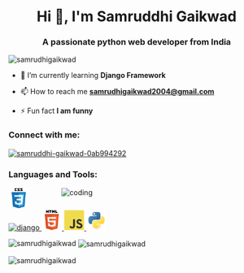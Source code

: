 <h1 align="center">Hi 👋, I'm Samruddhi Gaikwad</h1>
<h3 align="center">A passionate python web developer from India</h3>

<p align="left"> <img src="https://komarev.com/ghpvc/?username=samrudhigaikwad&label=Profile%20views&color=0e75b6&style=flat" alt="samrudhigaikwad" /> </p>

- 🌱 I’m currently learning **Django Framework**

- 📫 How to reach me **samrudhigaikwad2004@gmail.com**

- ⚡ Fun fact **I am funny**

<h3 align="left">Connect with me:</h3>
<p align="left">
<a href="https://linkedin.com/in/samruddhi-gaikwad-0ab994292" target="blank"><img align="center" src="https://raw.githubusercontent.com/rahuldkjain/github-profile-readme-generator/master/src/images/icons/Social/linked-in-alt.svg" alt="samruddhi-gaikwad-0ab994292" height="30" width="40" /></a>
</p>

<h3 align="left">Languages and Tools:</h3>
<img align="right" alt="coding" width="400" src="https://img.freepik.com/premium-vector/vector-illustration-girl-with-glasses-working-laptop-computer_1142-113427.jpg?w=740">
<p align="left"> <a href="https://www.w3schools.com/css/" target="_blank" rel="noreferrer"> <img src="https://raw.githubusercontent.com/devicons/devicon/master/icons/css3/css3-original-wordmark.svg" alt="css3" width="40" height="40"/> </a> <a href="https://www.djangoproject.com/" target="_blank" rel="noreferrer"> <img src="https://cdn.worldvectorlogo.com/logos/django.svg" alt="django" width="40" height="40"/> </a> <a href="https://www.w3.org/html/" target="_blank" rel="noreferrer"> <img src="https://raw.githubusercontent.com/devicons/devicon/master/icons/html5/html5-original-wordmark.svg" alt="html5" width="40" height="40"/> </a> <a href="https://developer.mozilla.org/en-US/docs/Web/JavaScript" target="_blank" rel="noreferrer"> <img src="https://raw.githubusercontent.com/devicons/devicon/master/icons/javascript/javascript-original.svg" alt="javascript" width="40" height="40"/> </a> <a href="https://www.python.org" target="_blank" rel="noreferrer"> <img src="https://raw.githubusercontent.com/devicons/devicon/master/icons/python/python-original.svg" alt="python" width="40" height="40"/> </a> </p>

<p><img align="left" src="https://github-readme-stats.vercel.app/api/top-langs?username=samrudhigaikwad&show_icons=true&locale=en&layout=compact" alt="samrudhigaikwad" /></p>

<p>&nbsp;<img align="center" src="https://github-readme-stats.vercel.app/api?username=samrudhigaikwad&show_icons=true&locale=en" alt="samrudhigaikwad" /></p>

<p><img align="center" src="https://github-readme-streak-stats.herokuapp.com/?user=samrudhigaikwad&" alt="samrudhigaikwad" /></p>
